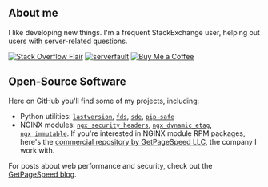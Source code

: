 ## About me

I like developing new things. I'm a frequent StackExchange user, helping out users with server-related questions. 

[![Stack Overflow Flair](https://img.shields.io/badge/dynamic/json?color=blue&label=Stack%20Overflow&prefix=%2B&query=reputation&url=https%3A%2F%2Fmeta.stackoverflow.com%2Fusers%2Fflair%2F285069.json&logo=stackoverflow&style=for-the-badge)](https://stackoverflow.com/users/285069/danila-vershinin)
[![serverfault](https://img.shields.io/badge/dynamic/json?color=blue&label=serverfault&prefix=%2B&query=reputation&url=https%3A%2F%2Fserverfault.com%2Fusers%2Fflair%2F242885.json&logo=serverfault&style=for-the-badge)](https://serverfault.com/users/242885/danila-vershinin)
[![Buy Me a Coffee](https://img.shields.io/badge/dynamic/json?color=blue&label=Drank%20Coffee&query=one_time_total&suffix=%20times&url=https%3A%2F%2Fwww.getpagespeed.com%2Fbuymeacoffee.json&logo=buymeacoffee&style=for-the-badge)](https://www.buymeacoffee.com/dvershinin)

## Open-Source Software

Here on GitHub you'll find some of my projects, including:

* Python utilities: [`lastversion`](https://github.com/dvershinin/lastversion/), [`fds`](https://github.com/dvershinin/fds), [`sde`](https://github.com/dvershinin/sde), [`pip-safe`](https://github.com/dvershinin/pip-safe)
* NGINX modules: [`ngx_security_headers`](https://github.com/GetPageSpeed/ngx_security_headers), [`ngx_dynamic_etag`](https://github.com/dvershinin/ngx_dynamic_etag), [`ngx_immutable`](https://github.com/GetPageSpeed/ngx_immutable). If you're interested in NGINX module RPM packages, here's the [commercial repository by GetPageSpeed LLC](https://nginx-extras.getpagespeed.com/), the company I work with.

For posts about web performance and security, check out the [GetPageSpeed blog](https://www.getpagespeed.com/posts).






